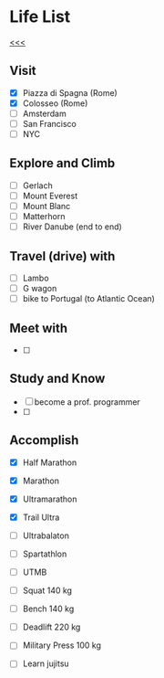 
Life List
======

[<<<](https://github.com/ttltrk/0con/blob/master/README.MD)

Visit
------

- [x] Piazza di Spagna (Rome)
- [x] Colosseo (Rome)
- [ ] Amsterdam
- [ ] San Francisco
- [ ] NYC

Explore and Climb
------

- [ ] Gerlach
- [ ] Mount Everest
- [ ] Mount Blanc
- [ ] Matterhorn
- [ ] River Danube (end to end)

Travel (drive) with
------

- [ ] Lambo
- [ ] G wagon
- [ ] bike to Portugal (to Atlantic Ocean)

Meet with
------

- [ ] 

Study and Know
------

- [ ] become a prof. programmer
- [ ] 

Accomplish
------

- [X] Half Marathon
- [X] Marathon
- [X] Ultramarathon
- [X] Trail Ultra
- [ ] Ultrabalaton
- [ ] Spartathlon
- [ ] UTMB
- [ ] Squat 140 kg
- [ ] Bench 140 kg
- [ ] Deadlift 220 kg
- [ ] Military Press 100 kg
- [ ] Learn jujitsu




